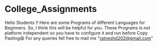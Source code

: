 # College_Assignments
Hello Students !!
Here are some Programs of different Languages for Beginners. So, I think this will be helpful for you.
These Programs is not platform independent so you have to configure it and run before Copy Pasting😆
For any queries fell free to mail me "ratneshd202@gmail.com"
